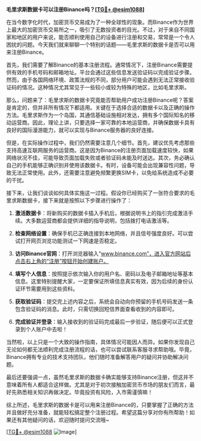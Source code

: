 **毛里求斯数据卡可以注册Binance吗？[[TG💪+ @esim1088](https://t.me/s/esim1088)]**

在当今数字化时代，加密货币交易成为了一种全球性的现象。而Binance作为世界上最大的加密货币交易所之一，吸引了无数投资者的目光。不过，对于来自不同国家和地区的用户来说，能否顺利使用自己的设备进行注册和交易，常常是一个令人困扰的问题。今天我们就来聊聊一个特别的话题——毛里求斯的数据卡是否可以用来注册Binance。

首先，我们需要了解Binance的基本注册流程。通常情况下，注册Binance需要提供有效的手机号码和邮箱地址。平台会通过这些信息发送验证码以完成验证步骤。然而，由于各国网络环境、政策法规的不同，部分用户可能会遇到无法正常接收验证码的情况。这种情况尤其常见于一些较小或较为特殊的地区，比如毛里求斯。

那么，问题来了：毛里求斯的数据卡究竟能否帮助用户成功注册Binance呢？答案是肯定的，但并非所有情况下都适用。关键在于选择合适的数据卡以及正确的操作方法。毛里求斯作为一个岛国，其通信基础设施相对发达，拥有多个国际知名的移动运营商。因此，理论上讲，只要选择一家可靠的本地运营商，并确保数据卡具有良好的国际漫游能力，就可以实现与Binance服务器的良好连接。

但是，在实际操作过程中，我们仍然需要注意几个细节。首先，建议优先考虑那些支持高速互联网服务的运营商。这是因为Binance的注册页面加载速度较快，如果网络状况不佳，可能导致页面加载失败或者验证码未能及时送达。其次，务必确认自己的手机能够正确识别并使用该数据卡。有时，设备可能会出现兼容性问题，导致无法正常使用。此外，还需要注意避免频繁更换SIM卡，以免给系统造成不必要的干扰。

接下来，让我们谈谈如何具体实施这一过程。假设你已经购买了一张符合要求的毛里求斯数据卡，接下来就是按照以下步骤进行操作了：

1. **激活数据卡**：将新购买的数据卡插入手机后，根据说明书上的指引完成激活手续。大多数运营商都会提供详细的指导说明，包括拨打电话激活等。
   
2. **检查网络设置**：确保手机已正确连接到本地网络，并且信号强度良好。可以尝试打开网页浏览功能测试一下网速是否稳定。

3. **访问Binance官网**：打开浏览器输入“www.binance.com”，进入官方网站后点击右上角的“注册”按钮开始创建账户。

4. **填写个人信息**：按照提示依次输入你的用户名、密码以及电子邮箱地址等基本信息。这里特别提醒大家，一定要保证所填信息真实有效，因为后续的身份认证环节需要用到这些资料。

5. **获取验证码**：提交完上述内容之后，系统会自动向你预留的手机号码发送一条包含验证码的消息。此时，只需切换回短信界面查看收到的内容即可。

6. **完成验证并登录**：输入接收到的验证码完成最后一步验证，随后便可以正式登录到个人账户中去啦！

当然啦，以上只是一个大致的操作指南，具体情况可能因人而异。如果你发现自己无论如何都无法顺利完成注册流程的话，也可以尝试联系客服寻求帮助哦。毕竟，Binance拥有专业的技术支持团队，他们随时准备解答用户的疑问并协助解决问题。

最后还要强调一点，虽然毛里求斯的数据卡确实能够支持Binance注册，但这并不意味着所有人都适合这样做。尤其是对于初次接触加密货币市场的朋友们而言，最好先熟悉相关知识再做决定。毕竟投资有风险，入市需谨慎嘛！

综上所述，毛里求斯的数据卡是可以用来注册Binance的，只要掌握了正确的方法并且做好充分准备，就能轻松搞定整个注册过程。希望这篇分享对你有所帮助！如果还有其他疑问的话，欢迎随时提问交流哦~

[[TG💪+ @esim1088](https://t.me/s/esim1088) ![Image](https://i.postimg.cc/4NQfJmqS/Snipaste-2025-05-13-00-14-12.png)]